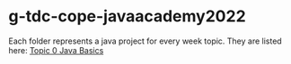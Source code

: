 # g-tdc-cope-javaacademy2022

Each folder represents a java project for every week topic. They are listed here:
[Topic 0 Java Basics](https://github.com/mateo-tavera/g-tdc-cope-javaacademy2022/tree/main/Topic%200_Introduction/ExercisesOnJavaBasics)
 
